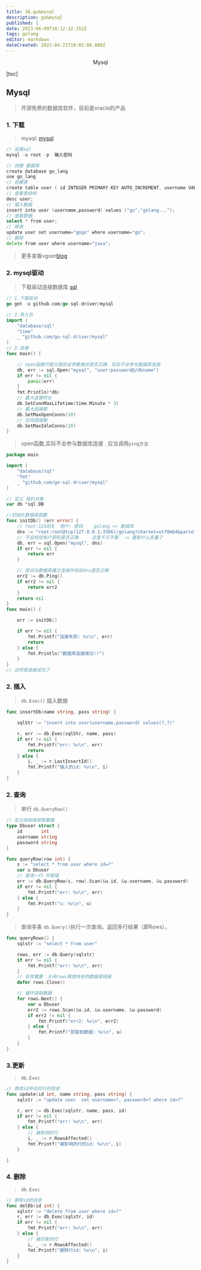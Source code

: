 ```yaml
---
title: 36.go&mysql
description: go&mysql
published: 1
date: 2023-06-09T10:12:32.152Z
tags: golang
editor: markdown
dateCreated: 2023-04-21T10:02:08.080Z
---
```


<center>Mysql</center>





[toc]



## Mysql

> 开源免费的数据库软件，目前是oracle的产品



### 1. 下载

> mysql: [mysql](https://dev.mysql.com/downloads/mysql/)

```go
// 连接sql
mysql -u root -p  输入密码

// 创建 数据库
create database go_lang
use go_lang 
// 创建表
create table user ( id INTEGER PRIMARY KEY AUTO_INCREMENT, username VARCHAR(20), password VARCHAR(20));
// 查看表结构
desc user;
// 插入数据
insert into user (username,password) values ("go","golang...");
// 查看数据
select * from user;
// 修改
update user set username="gogo" where username="go";
// 删除
delete from user where username="java";
```

> 更多查看vgoer[blog](https://vgoer.github.io/zh/notes/end/data/mysql/03.sql/#_2-where)



### 2. mysql驱动

> 下载驱动连接数据库 [sql](https://pkg.go.dev/github.com/go-sql-driver/mysql)

```go
// 1.下载驱动
go get -u github.com/go-sql-driver/mysql

// 2.导入包
import (
	"database/sql"
	"time"
	_ "github.com/go-sql-driver/mysql"
)
// 3.连接
func main() {

	// open函数可能只是验证参数格式是否正确，实际不会参与数据库连接
	db, err := sql.Open("mysql", "user:password@/dbname")
	if err != nil {
		panic(err)
	}
	fmt.Println(*db)
	// 最大连接时长
	db.SetConnMaxLifetime(time.Minute * 3)
	// 最大连接数
	db.SetMaxOpenConns(10)
	// 空闲连接数
	db.SetMaxIdleConns(10)
}
```

>  open函数,实际不会参与数据库连接 . 应当调用`ping方法`

```go
package main

import (
	"database/sql"
	"fmt"
	_ "github.com/go-sql-driver/mysql"
)

// 定义 指针对象
var db *sql.DB

//初始化数据库函数
func initDb() (err error) {
	// root:123456  用户: 密码    golang => 数据库   
    dns := "root:root@tcp(127.0.0.1:3306)/golang?charset=utf8mb4&parseTime=True"
	// 不会校验账户密码是否正确     这里千万不要  := 重新什么变量了
	db, err = sql.Open("mysql", dns)
	if err != nil {
		return err
	}

	// 尝试与数据库建立连接并校验dns是否正确
	err2 := db.Ping()
	if err2 != nil {
		return err2
	}
	return nil
}
func main() {

	err := initDb()

	if err != nil {
		fmt.Printf("连接失败: %v\n", err)
		return
	} else {
		fmt.Println("数据库连接成功!!")
	}
}
// 这样就连接成功了
```



### 2. 插入

> `db.Exec()` 插入数据

```go
func insertDb(name string, pass string) {

	sqlStr := "insert into user(username,password) values(?,?)"

	r, err := db.Exec(sqlStr, name, pass)
	if err != nil {
		fmt.Printf("err: %v\n", err)
		return
	} else {
		i, _ := r.LastInsertId()
		fmt.Printf("插入的id: %v\n", i)
	}
}
```



### 2. 查询

> 单行 `db.QueryRow()`

```go
// 定义结构体获取数据
type Dbuser struct {
	id       int
	username string
	password string
}

func queryRow(row int) {
	s := "select * from user where id=?"
	var u Dbuser
	// 查询一行 并赋值
	err := db.QueryRow(s, row).Scan(&u.id, &u.username, &u.password)
	if err != nil {
		fmt.Printf("err: %v\n", err)
	} else {
		fmt.Printf("u: %v\n", u)
	}
}
```

> 查询多条 `db.Query()`执行一次查询，返回多行结果（即Rows），

```go
func queryRows() {
	sqlstr := "select * from user"

	rows, err := db.Query(sqlstr)
	if err != nil {
		fmt.Printf("err: %v\n", err)
	}
	// 非常重要：关闭rows释放持有的数据库链接
	defer rows.Close()

	// 循环读取数据
	for rows.Next() {
		var u Dbuser
		err2 := rows.Scan(&u.id, &u.username, &u.password)
		if err2 != nil {
			fmt.Printf("err2: %v\n", err2)
		} else {
			fmt.Printf("获取到数据: %v\n", u)
		}
	}
}
```



### 3.更新

> `db.Exec`

```go
// 修改id所在的行的信息
func update(id int, name string, pass string) {
	sqlstr := "update user 	set username=?, password=? where id=?"

	r, err := db.Exec(sqlstr, name, pass, id)
	if err != nil {
		fmt.Printf("err: %v\n", err)
	} else {
		// 被影响的行
		i, _ := r.RowsAffected()
		fmt.Printf("被影响的行的id: %v\n", i)
	}

}
```



### 4. 删除

> `db.Exec`

```go
// 删除id的信息
func delDb(id int) {
	sqlstr := "delete from user where id=?"
	r, err := db.Exec(sqlstr, id)
	if err != nil {
		fmt.Printf("err: %v\n", err)
	} else {
		// 被印象的行
		i, _ := r.RowsAffected()
		fmt.Printf("删除行id: %v\n", i)
	}
}
```







